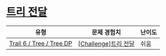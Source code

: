 # [트리 전달](https://www.codetree.ai/trails/complete/curated-cards/challenge-tree-forwarding)

|유형|문제 경험치|난이도|
|---|---|---|
|[Trail 6 / Tree / Tree DP](https://www.codetree.ai/trail-info/intermediate-high/)|[[Challenge]트리 전달](https://www.codetree.ai/trails/complete/curated-cards/challenge-tree-forwarding/)|쉬움|

